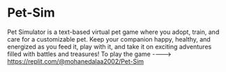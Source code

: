 # Pet-Sim
Pet Simulator is a text-based virtual pet game where you adopt, train, and care for a customizable pet. Keep your companion happy, healthy, and energized as you feed it, play with it, and take it on exciting adventures filled with battles and treasures!
To play the game ----> https://replit.com/@mohanedalaa2002/Pet-Sim
